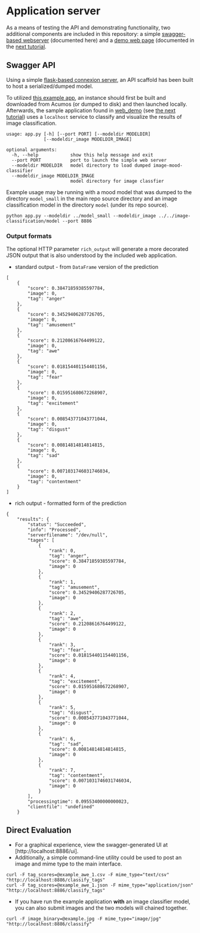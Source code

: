 <!---
.. ===============LICENSE_START=======================================================
.. Acumos CC-BY-4.0
.. ===================================================================================
.. Copyright (C) 2017-2018 AT&T Intellectual Property & Tech Mahindra. All rights reserved.
.. ===================================================================================
.. This Acumos documentation file is distributed by AT&T and Tech Mahindra
.. under the Creative Commons Attribution 4.0 International License (the "License");
.. you may not use this file except in compliance with the License.
.. You may obtain a copy of the License at
..
..      http://creativecommons.org/licenses/by/4.0
..
.. This file is distributed on an "AS IS" BASIS,
.. WITHOUT WARRANTIES OR CONDITIONS OF ANY KIND, either express or implied.
.. See the License for the specific language governing permissions and
.. limitations under the License.
.. ===============LICENSE_END=========================================================
-->

# Application server
As a means of testing the API and demonstrating functionality, two
additional components are included in this repository:
a simple [swagger-based webserver](../../testing) (documented here) and
a [demo web page](../../web_demo) (documented in the [next tutorial](lesson3.md).

## Swagger API
Using a simple [flask-based connexion server](https://github.com/zalando/connexion),
an API scaffold has been built to host a serialized/dumped model.

To utilized [this example app](../../testing), an instance should first be built and downloaded
from Acumos (or dumped to disk) and then
launched locally.  Afterwards, the sample application found in
[web_demo](web_demo) (see [the next tutorial](lesson3.md))
uses a `localhost` service to classify
and visualize the results of image classification.

```
usage: app.py [-h] [--port PORT] [--modeldir MODELDIR]
              [--modeldir_image MODELDIR_IMAGE]

optional arguments:
  -h, --help            show this help message and exit
  --port PORT           port to launch the simple web server
  --modeldir MODELDIR   model directory to load dumped image-mood-classifier
  --modeldir_image MODELDIR_IMAGE
                        model directory for image classfier
```

Example usage may be running with a mood model that was dumped to the directory `model_small`
in the main repo source directory and an image classification model in the
directory `model` (under its repo source).

```
python app.py --modeldir ../model_small --modeldir_image ../../image-classification/model --port 8886
```


### Output formats
The optional HTTP parameter `rich_output` will generate a more decorated JSON output
 that is also understood by the included web application.

* standard output - from `DataFrame` version of the prediction
```
[
    {
        "score": 0.38471859385597784,
        "image": 0,
        "tag": "anger"
    },
    {
        "score": 0.34529406287726705,
        "image": 0,
        "tag": "amusement"
    },
    {
        "score": 0.21208616764499122,
        "image": 0,
        "tag": "awe"
    },
    {
        "score": 0.018154401154401156,
        "image": 0,
        "tag": "fear"
    },
    {
        "score": 0.015951680672268907,
        "image": 0,
        "tag": "excitement"
    },
    {
        "score": 0.008543771043771044,
        "image": 0,
        "tag": "disgust"
    },
    {
        "score": 0.00814814814814815,
        "image": 0,
        "tag": "sad"
    },
    {
        "score": 0.0071031746031746034,
        "image": 0,
        "tag": "contentment"
    }
]
```


* rich output - formatted form of the prediction
```
{
    "results": {
        "status": "Succeeded",
        "info": "Processed",
        "serverfilename": "/dev/null",
        "tages": [
            {
                "rank": 0,
                "tag": "anger",
                "score": 0.38471859385597784,
                "image": 0
            },
            {
                "rank": 1,
                "tag": "amusement",
                "score": 0.34529406287726705,
                "image": 0
            },
            {
                "rank": 2,
                "tag": "awe",
                "score": 0.21208616764499122,
                "image": 0
            },
            {
                "rank": 3,
                "tag": "fear",
                "score": 0.018154401154401156,
                "image": 0
            },
            {
                "rank": 4,
                "tag": "excitement",
                "score": 0.015951680672268907,
                "image": 0
            },
            {
                "rank": 5,
                "tag": "disgust",
                "score": 0.008543771043771044,
                "image": 0
            },
            {
                "rank": 6,
                "tag": "sad",
                "score": 0.00814814814814815,
                "image": 0
            },
            {
                "rank": 7,
                "tag": "contentment",
                "score": 0.0071031746031746034,
                "image": 0
            }
        ],
        "processingtime": 0.09553400000000023,
        "clientfile": "undefined"
    }
```

## Direct Evaluation

* For a graphical experience, view the swagger-generated UI at [http://localhost:8886/ui].
* Additionally, a simple command-line utility could be used to post an image
  and mime type to the main interface.

```
curl -F tag_scores=@example_awe_1.csv -F mime_type="text/csv" "http://localhost:8886/classify_tags"
curl -F tag_scores=@example_awe_1.json -F mime_type="application/json" "http://localhost:8886/classify_tags"
```

* If you have run the example application **with** an image classifier model, you can
  also submit images and the two models will chained together.
```
curl -F image_binary=@example.jpg -F mime_type="image/jpg" "http://localhost:8886/classify"
```
